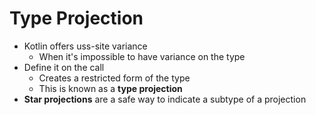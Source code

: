 Type Projection
===============
- Kotlin offers uss-site variance
   - When it's impossible to have variance on the type
- Define it on the call
  - Creates a restricted form of the type
  - This is known as a **type projection**
- **Star projections** are a safe way to indicate a subtype of a projection
